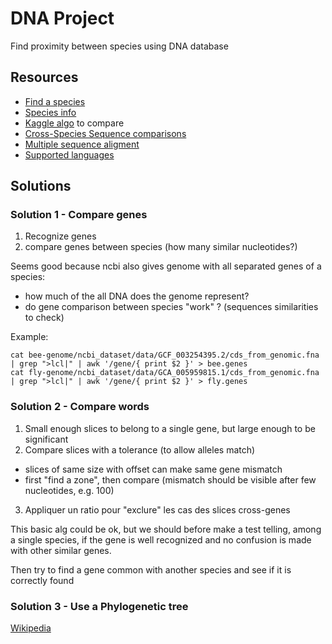 # DNA Project

Find proximity between species using DNA database

## Resources

* [Find a species](https://www.ncbi.nlm.nih.gov/search/all/?term=bee)
* [Species info](https://www.ncbi.nlm.nih.gov/data-hub/taxonomy/7460/)
* [Kaggle algo](https://www.kaggle.com/cdeotte/rapids-genetic-algorithm-knn-cv-0-01840) to compare
* [Cross-Species Sequence comparisons](https://www.ncbi.nlm.nih.gov/pmc/articles/PMC430969/)
* [Multiple sequence aligment](https://en.wikipedia.org/wiki/Multiple_sequence_alignment)
* [Supported languages](https://www.ncbi.nlm.nih.gov/datasets/docs/v1/languages/python/)


## Solutions

### Solution 1 - Compare genes

1. Recognize genes
2. compare genes between species (how many similar nucleotides?)

Seems good because ncbi also gives genome with all separated genes of a species:
* how much of the all DNA does the genome represent?
* do gene comparison between species "work" ? (sequences similarities to check)

Example:

```
cat bee-genome/ncbi_dataset/data/GCF_003254395.2/cds_from_genomic.fna | grep ">lcl|" | awk '/gene/{ print $2 }' > bee.genes
cat fly-genome/ncbi_dataset/data/GCA_005959815.1/cds_from_genomic.fna | grep ">lcl|" | awk '/gene/{ print $2 }' > fly.genes
```

### Solution 2 - Compare words

1. Small enough slices to belong to a single gene, but large enough to be significant
2. Compare slices with a tolerance (to allow alleles match)
  * slices of same size with offset can make same gene mismatch
  * first "find a zone", then compare (mismatch should be visible after few nucleotides, e.g. 100)
3. Appliquer un ratio pour "exclure" les cas des slices cross-genes

This basic alg could be ok, but we should before make a test telling, among a single species, if the gene is well recognized and no confusion is made with other similar genes.

Then try to find a gene common with another species and see if it is correctly found

### Solution 3 - Use a Phylogenetic tree

[Wikipedia](https://en.wikipedia.org/wiki/Phylogenetic_tree)



